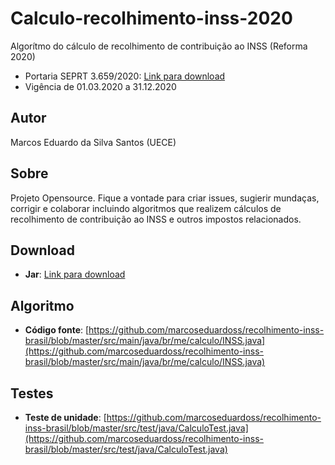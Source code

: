 # Calculo-recolhimento-inss-2020
Algorítmo do cálculo de recolhimento de contribuição ao INSS (Reforma 2020) 
 - Portaria SEPRT 3.659/2020: [Link para download](http://www.in.gov.br/en/web/dou/-/portaria-n-3.659-de-10-de-fevereiro-de-2020-242573505)
 - Vigência de 01.03.2020 a 31.12.2020

## Autor
Marcos Eduardo da Silva Santos (UECE)

## Sobre
Projeto Opensource. Fique a vontade para criar issues, sugierir mundaças, corrigir e colaborar incluindo algoritmos que realizem cálculos de recolhimento de contribuição ao INSS e outros impostos relacionados.

## Download
- **Jar**: [Link para download](https://github.com/marcoseduardoss/recolhimento-inss-brasil/raw/master/build/recolhimento-inss-brasil-1.0.0.jar)

## Algoritmo
- **Código fonte**: [https://github.com/marcoseduardoss/recolhimento-inss-brasil/blob/master/src/main/java/br/me/calculo/INSS.java](https://github.com/marcoseduardoss/recolhimento-inss-brasil/blob/master/src/main/java/br/me/calculo/INSS.java)

## Testes
- **Teste de unidade**: [https://github.com/marcoseduardoss/recolhimento-inss-brasil/blob/master/src/test/java/CalculoTest.java](https://github.com/marcoseduardoss/recolhimento-inss-brasil/blob/master/src/test/java/CalculoTest.java)
